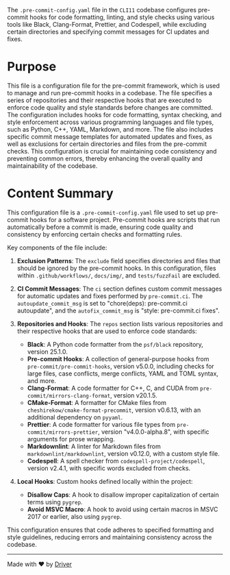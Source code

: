 <!--------------------------------------------------------------------------------->
<!-- IMPORTANT: This file is auto-generated by Driver (https://driver.ai). -------->
<!-- Manual edits may be overwritten on future commits. --------------------------->
<!--------------------------------------------------------------------------------->

The `.pre-commit-config.yaml` file in the `CLI11` codebase configures pre-commit hooks for code formatting, linting, and style checks using various tools like Black, Clang-Format, Prettier, and Codespell, while excluding certain directories and specifying commit messages for CI updates and fixes.

# Purpose
This file is a configuration file for the pre-commit framework, which is used to manage and run pre-commit hooks in a codebase. The file specifies a series of repositories and their respective hooks that are executed to enforce code quality and style standards before changes are committed. The configuration includes hooks for code formatting, syntax checking, and style enforcement across various programming languages and file types, such as Python, C++, YAML, Markdown, and more. The file also includes specific commit message templates for automated updates and fixes, as well as exclusions for certain directories and files from the pre-commit checks. This configuration is crucial for maintaining code consistency and preventing common errors, thereby enhancing the overall quality and maintainability of the codebase.
# Content Summary
This configuration file is a `.pre-commit-config.yaml` file used to set up pre-commit hooks for a software project. Pre-commit hooks are scripts that run automatically before a commit is made, ensuring code quality and consistency by enforcing certain checks and formatting rules.

Key components of the file include:

1. **Exclusion Patterns**: The `exclude` field specifies directories and files that should be ignored by the pre-commit hooks. In this configuration, files within `.github/workflows/`, `docs/img/`, and `tests/fuzzFail` are excluded.

2. **CI Commit Messages**: The `ci` section defines custom commit messages for automatic updates and fixes performed by `pre-commit.ci`. The `autoupdate_commit_msg` is set to "chore(deps): pre-commit.ci autoupdate", and the `autofix_commit_msg` is "style: pre-commit.ci fixes".

3. **Repositories and Hooks**: The `repos` section lists various repositories and their respective hooks that are used to enforce code standards:
   - **Black**: A Python code formatter from the `psf/black` repository, version 25.1.0.
   - **Pre-commit Hooks**: A collection of general-purpose hooks from `pre-commit/pre-commit-hooks`, version v5.0.0, including checks for large files, case conflicts, merge conflicts, YAML and TOML syntax, and more.
   - **Clang-Format**: A code formatter for C++, C, and CUDA from `pre-commit/mirrors-clang-format`, version v20.1.5.
   - **CMake-Format**: A formatter for CMake files from `cheshirekow/cmake-format-precommit`, version v0.6.13, with an additional dependency on `pyyaml`.
   - **Prettier**: A code formatter for various file types from `pre-commit/mirrors-prettier`, version "v4.0.0-alpha.8", with specific arguments for prose wrapping.
   - **Markdownlint**: A linter for Markdown files from `markdownlint/markdownlint`, version v0.12.0, with a custom style file.
   - **Codespell**: A spell checker from `codespell-project/codespell`, version v2.4.1, with specific words excluded from checks.

4. **Local Hooks**: Custom hooks defined locally within the project:
   - **Disallow Caps**: A hook to disallow improper capitalization of certain terms using `pygrep`.
   - **Avoid MSVC Macro**: A hook to avoid using certain macros in MSVC 2017 or earlier, also using `pygrep`.

This configuration ensures that code adheres to specified formatting and style guidelines, reducing errors and maintaining consistency across the codebase.

---
Made with ❤️ by [Driver](https://www.driver.ai/)